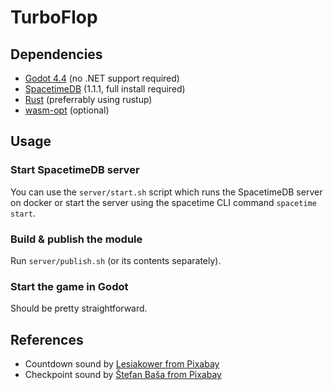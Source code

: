 # TurboFlop

## Dependencies
- [Godot 4.4](https://godotengine.org/download) (no .NET support required)
- [SpacetimeDB](https://spacetimedb.com/install) (1.1.1, full install required)
- [Rust](https://www.rust-lang.org/tools/install) (preferrably using rustup)
- [wasm-opt](https://github.com/WebAssembly/binaryen) (optional)

## Usage
### Start SpacetimeDB server
You can use the `server/start.sh` script which runs the SpacetimeDB server on docker or start the server using the spacetime CLI command `spacetime start`.

### Build & publish the module
Run `server/publish.sh` (or its contents separately).

### Start the game in Godot
Should be pretty straightforward.

## References
* Countdown sound by [Lesiakower from Pixabay](https://pixabay.com/users/lesiakower-25701529/?utm_source=link-attribution&utm_medium=referral&utm_campaign=music&utm_content=151797)
* Checkpoint sound by [Štefan Baša from Pixabay](https://pixabay.com/users/malarbrush-43159066/?utm_source=link-attribution&utm_medium=referral&utm_campaign=music&utm_content=204151)
